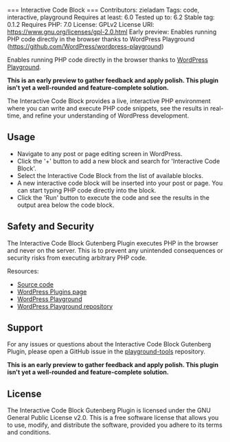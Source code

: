 === Interactive Code Block ===
Contributors: zieladam
Tags: code, interactive, playground
Requires at least: 6.0
Tested up to: 6.2
Stable tag: 0.1.2
Requires PHP: 7.0
License: GPLv2
License URI: https://www.gnu.org/licenses/gpl-2.0.html
Early preview: Enables running PHP code directly in the browser thanks to WordPress Playground (https://github.com/WordPress/wordpress-playground)

Enables running PHP code directly in the browser thanks to [WordPress Playground](https://github.com/WordPress/wordpress-playground).

**This is an early preview to gather feedback and apply polish. This plugin isn't yet a well-rounded and feature-complete solution.**

The Interactive Code Block provides a live, interactive PHP environment where you can write and execute PHP code snippets, see the results in real-time, and refine your understanding of WordPress development.

## Usage

-   Navigate to any post or page editing screen in WordPress.
-   Click the '+' button to add a new block and search for 'Interactive Code Block'.
-   Select the Interactive Code Block from the list of available blocks.
-   A new interactive code block will be inserted into your post or page. You can start typing PHP code directly into the block.
-   Click the 'Run' button to execute the code and see the results in the output area below the code block.

## Safety and Security

The Interactive Code Block Gutenberg Plugin executes PHP in the browser and never on the server. This is to prevent any unintended consequences or security risks from executing arbitrary PHP code.

Resources:

-   [Source code](https://github.com/WordPress/playground-tools/tree/trunk/packages/interactive-code-block)
-   [WordPress Plugins page](https://wordpress.org/plugins/interactive-code-block/)
-   [WordPress Playground](https://developer.wordpress.org/playground)
-   [WordPress Playground repository](https://wordpress.github.io/wordpress-playground/)

## Support

For any issues or questions about the Interactive Code Block Gutenberg Plugin, please open a GitHub issue in the [playground-tools](https://github.com/WordPress/playground-tools) repository.

**This is an early preview to gather feedback and apply polish. This plugin isn't yet a well-rounded and feature-complete solution.**

## License

The Interactive Code Block Gutenberg Plugin is licensed under the GNU General Public License v2.0. This is a free software license that allows you to use, modify, and distribute the software, provided you adhere to its terms and conditions.
